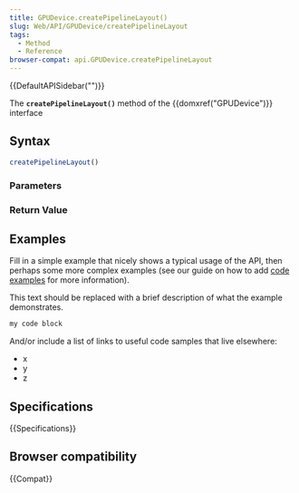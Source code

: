 ```yaml
---
title: GPUDevice.createPipelineLayout()
slug: Web/API/GPUDevice/createPipelineLayout
tags:
  - Method
  - Reference
browser-compat: api.GPUDevice.createPipelineLayout
---
```

{{DefaultAPISidebar("")}}

The **`createPipelineLayout()`** method of the {{domxref("GPUDevice")}} interface 

## Syntax

```js
createPipelineLayout()
```

### Parameters



### Return Value



## Examples

Fill in a simple example that nicely shows a typical usage of the API, then perhaps some more complex examples (see our guide on how to add [code examples](/en-US/docs/MDN/Contribute/Structures/Code_examples) for more information).

This text should be replaced with a brief description of what the example demonstrates.

```js
my code block
```

And/or include a list of links to useful code samples that live elsewhere:

*   x
*   y
*   z

## Specifications

{{Specifications}}

## Browser compatibility

{{Compat}}

